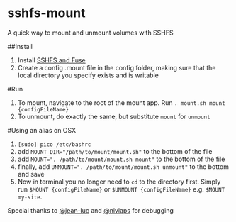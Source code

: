# sshfs-mount
A quick way to mount and unmount volumes with SSHFS

##Install
1. Install [SSHFS and Fuse](http://osxfuse.github.io/)
2. Create a config .mount file in the config folder, making sure that the local directory you specify exists and is writable

#Run

1. To mount, navigate to the root of the mount app. Run `. mount.sh mount {configFileName}`
2. To unmount, do exactly the same, but substitute `mount` for `unmount`

#Using an alias on OSX

1. `[sudo] pico /etc/bashrc`
2. add `MOUNT_DIR="/path/to/mount/mount.sh"` to the bottom of the file
3. add `MOUNT=". /path/to/mount/mount.sh mount"` to the bottom of the file
4. finally, add `UNMOUNT=". /path/to/mount/mount.sh unmount"` to the bottom and save
5. Now in terminal you no longer need to `cd` to the directory first. Simply run `$MOUNT {configFileName}` or `$UNMOUNT {configFileName}` e.g. `$MOUNT my-site`.

Special thanks to [@jean-luc](https://github.com/jean-luc) and [@nivlaps](https://github.com/nivlaps) for debugging

